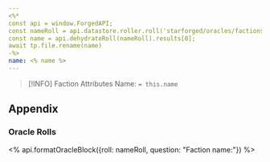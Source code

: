 ```yaml
---
<%*
const api = window.ForgedAPI;
const nameRoll = api.datastore.roller.roll('starforged/oracles/factions/name/template');
const name = api.dehydrateRoll(nameRoll).results[0];
await tp.file.rename(name)
-%>
name: <% name %>
---
```


> [!INFO] Faction Attributes
> Name: `= this.name`


## Appendix

### Oracle Rolls

<% api.formatOracleBlock({roll: nameRoll, question: "Faction name:"}) %>
